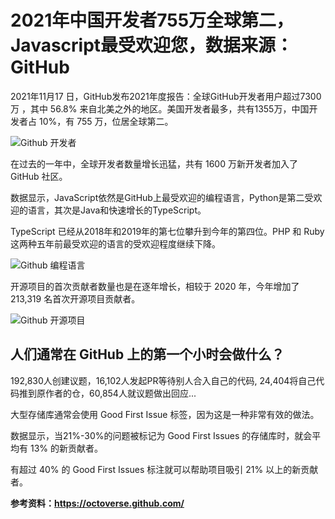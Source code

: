 # 2021年中国开发者755万全球第二，Javascript最受欢迎您，数据来源：GitHub

2021年11月17 日，GitHub发布2021年度报告：全球GitHub开发者用户超过7300万 ，其中 56.8% 来自北美之外的地区。美国开发者最多，共有1355万，中国开发者占 10%，有 755 万，位居全球第二。

![Github 开发者](/static/images/14.png) 

在过去的一年中，全球开发者数量增长迅猛，共有 1600 万新开发者加入了 GitHub 社区。

数据显示，JavaScript依然是GitHub上最受欢迎的编程语言，Python是第二受欢迎的语言，其次是Java和快速增长的TypeScript。

TypeScript 已经从2018年和2019年的第七位攀升到今年的第四位。PHP 和 Ruby 这两种五年前最受欢迎的语言的受欢迎程度继续下降。


![Github 编程语言](/static/images/15.png) 

开源项目的首次贡献者数量也是在逐年增长，相较于 2020 年，今年增加了 213,319 名首次开源项目贡献者。


![Github 开源项目](/static/images/16.png) 

## 人们通常在 GitHub 上的第一个小时会做什么？ 

192,830人创建议题，16,102人发起PR等待别人合入自己的代码, 24,404将自己代码推到原作者的仓，60,854人就议题做出回应...

大型存储库通常会使用 Good First Issue 标签，因为这是一种非常有效的做法。

数据显示，当21%-30%的问题被标记为 Good First Issues 的存储库时，就会平均有 13% 的新贡献者。

有超过 40% 的 Good First Issues 标注就可以帮助项目吸引 21% 以上的新贡献者。

**参考资料：<a href="https://octoverse.github.com/" rel="nofollow" >https://octoverse.github.com/</a>**